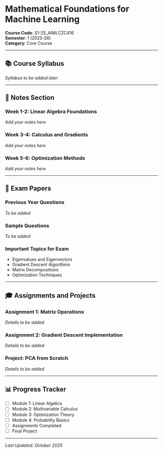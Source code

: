 # Mathematical Foundations for Machine Learning

**Course Code**: S1-25_AIMLCZC416  
**Semester**: 1 (2025-26)  
**Category**: Core Course

---

## 📚 Course Syllabus

*Syllabus to be added later*

---

## 📝 Notes Section

### Week 1-2: Linear Algebra Foundations
*Add your notes here*

### Week 3-4: Calculus and Gradients
*Add your notes here*

### Week 5-6: Optimization Methods
*Add your notes here*

---

## 📄 Exam Papers

### Previous Year Questions
*To be added*

### Sample Questions
*To be added*

### Important Topics for Exam
- Eigenvalues and Eigenvectors
- Gradient Descent Algorithms
- Matrix Decompositions
- Optimization Techniques

---

## 🎓 Assignments and Projects

### Assignment 1: Matrix Operations
*Details to be added*

### Assignment 2: Gradient Descent Implementation
*Details to be added*

### Project: PCA from Scratch
*Details to be added*

---

## 📊 Progress Tracker

- [ ] Module 1: Linear Algebra
- [ ] Module 2: Multivariable Calculus
- [ ] Module 3: Optimization Theory
- [ ] Module 4: Probability Basics
- [ ] Assignments Completed
- [ ] Final Project

---

*Last Updated: October 2025*

